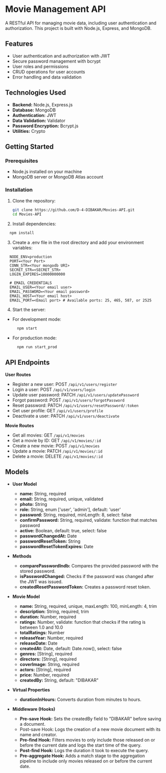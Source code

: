 # Movie Management API

A RESTful API for managing movie data, including user authentication and authorization. This project is built with Node.js, Express, and MongoDB.

## Features

- User authentication and authorization with JWT
- Secure password management with bcrypt
- User roles and permissions
- CRUD operations for user accounts
- Error handling and data validation

## Technologies Used

- **Backend:** Node.js, Express.js
- **Database:** MongoDB
- **Authentication:** JWT
- **Data Validation:** Validator
- **Password Encryption:** Bcrypt.js
- **Utilities:** Crypto

## Getting Started

### Prerequisites

- Node.js installed on your machine
- MongoDB server or MongoDB Atlas account

### Installation

1. Clone the repository:

   ```bash
   git clone https://github.com/D-4-DIBAKAR/Movies-API.git
   cd Movies-API
   ```

2. Install dependencies:

```bash
  npm install
```

3. Create a .env file in the root directory and add your environment variables:

```env
  NODE_ENV=production
  PORT=<Your Port>
  CONN_STR=<Your mongodb URI>
  SECRET_STR=<SECRET_STR>
  LOGIN_EXPIRES=10000000000

  # EMAIL CREDENTIALS
  EMAIL_USER=<Your email user>
  EMAIL_PASSWORD=<Your email password>
  EMAIL_HOST=<Your email host>
  EMAIL_PORT=<Email port> # Available ports: 25, 465, 587, or 2525
```

4. Start the server:

- For development mode:
  ```bash
    npm start
  ```
- For production mode:
  ```bash
    npm run start_prod
  ```

## API Endpoints

**User Routes**

- Register a new user: POST `/api/v1/users/register`
- Login a user: POST `/api/v1/users/login`
- Update user password: PATCH `/api/v1/users/updatePassword`
- Forgot password: POST `/api/v1/users/forgotPassword`
- Reset password: PATCH `/api/v1/users/resetPassword/:token`
- Get user profile: GET `/api/v1/users/profile`
- Deactivate a user: PATCH `/api/v1/users/deactivate`

**Movie Routes**
  - Get all movies: GET `/api/v1/movies`
  - Get a movie by ID: GET `/api/v1/movies/:id`
  - Create a new movie: POST `/api/v1/movies`
  - Update a movie: PATCH `/api/v1/movies/:id`
  - Delete a movie: DELETE `/api/v1/movies/:id`

## Models

- **User Model**

  - **name:** String, required
  - **email:** String, required, unique, validated
  - **photo:** String
  - **role:** String, enum ['user', 'admin'], default: 'user'
  - **password:** String, required, minLength: 8, select: false
  - **confirmPassword:** String, required, validate: function that matches password
  - **active:** Boolean, default: true, select: false
  - **passwordChangedAt:** Date
  - **passwordResetToken:** String
  - **passwordResetTokenExpires:** Date

- **Methods**
  - **comparePasswordIndb:** Compares the provided password with the stored password.
  - **isPasswordChanged:** Checks if the password was changed after the JWT was issued.
  - **createdResetPasswordToken:** Creates a password reset token.
- **Movie Model**

    - **name:** String, required, unique, maxLength: 100, minLength: 4, trim
    - **description:** String, required, trim
    - **duration:** Number, required
    - **ratings:** Number, validate: function that checks if the rating is between 1.0 and 10.0
    - **totalRatings:** Number
    - **releaseYear:** Number, required
    - **releaseDate:** Date
    - **createdAt:** Date, default: Date.now(), select: false
    - **genres:** [String], required
    - **directors:** [String], required
    - **coverImage:** String, required
    - **actors:** [String], required
    - **price:** Number, required
    - **createdBy:** String, default: "DIBAKAR"
- **Virtual Properties**

  - **durationInHours:** Converts duration from minutes to hours.
- **Middleware (Hooks)**

  - **Pre-save Hook:** Sets the createdBy field to "DIBAKAR" before saving a document.
  - Post-save Hook: Logs the creation of a new movie document with its name and creator.
  - **Pre-find Hook:** Filters movies to only include those released on or before the current date and logs the start time of the query.
  - **Post-find Hook:** Logs the duration it took to execute the query.
  - **Pre-aggregate Hook:** Adds a match stage to the aggregation pipeline to include only movies released on or before the current date.
